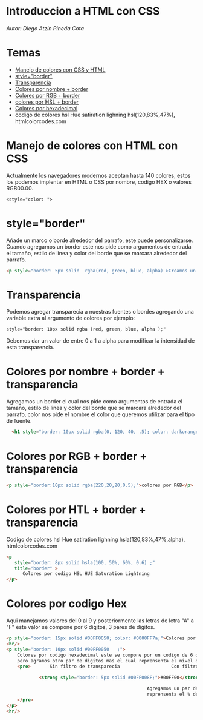 # Introduccion a HTML con CSS
###### Autor: Diego Atzin Pineda Cota

# Temas 

- [Manejo de colores con CSS y HTML](https://github.com/smars1/Re-Start/edit/main/Universidad%20Desarrollo%20Web/Html/Leccion_3#manejo-de-colores-con-html-con-css)
- [style="border"](https://github.com/smars1/Re-Start/edit/main/Universidad%20Desarrollo%20Web/Html/Leccion_3#styleborder)
- [Transparencia](https://github.com/smars1/Re-Start/edit/main/Universidad%20Desarrollo%20Web/Html/Leccion_3#transparencia)
- [Colores por nombre + border](https://github.com/smars1/Re-Start/edit/main/Universidad%20Desarrollo%20Web/Html/Leccion_3#colores-por-nombre--border--transparencia)
- [Colores por RGB + border](https://github.com/smars1/Re-Start/edit/main/Universidad%20Desarrollo%20Web/Html/Leccion_3#colores-por-rgb--border--transparencia)
- [colores por HSL + border](https://github.com/smars1/Re-Start/edit/main/Universidad%20Desarrollo%20Web/Html/Leccion_3#colores-por-htl--border--transparencia)
- [Colores por hexadecimal](https://github.com/smars1/Re-Start/edit/main/Universidad%20Desarrollo%20Web/Html/Leccion_3#colores-por-codigo-hex)
- codigo de colores hsl Hue satiration lighning   hsl(120,83%,47%), htmlcolorcodes.com 


# Manejo de colores con HTML con CSS

Actualmente los navegadores modernos aceptan hasta 140 colores, estos los podemos implentar en HTML o CSS por nombre, codigo HEX o valores RGB00.00.

```htmlt
<style="color: ">
```
# style="border"
Añade un marco o borde alrededor del parrafo, este puede personalizarse. Cuando agregamos un border este nos pide como argumentos de entrada el tamaño, estilo de linea y color del borde que se marcara alrededor del parrafo.

```html
<p style="border: 5px solid  rgba(red, green, blue, alpha) >Creamos un border </p>
```


# Transparencia
Podemos agregar transparecia a nuestras fuentes o bordes agregando una variable extra al argumento de colores por ejemplo:

```html
style="border: 10px solid rgba (red, green, blue, alpha );"
```
Debemos dar un valor de entre 0 a 1 a alpha para modificar la intensidad de esta transparencia. 


# Colores por nombre + border + transparencia 
Agregamos un border el cual nos pide como argumentos de entrada el tamaño, estilo de linea y color del borde que se marcara alrededor del parrafo, color nos pide el nombre el color que queremos utilizar para el tipo de fuente.

```html  
  <h1 style="border: 10px solid rgba(0, 120, 40, .5); color: darkorange;">Introduccion a HTML con CSS</h1>  
```

# Colores por RGB + border + transparencia 

```html
<p style="border:10px solid rgba(220,20,20,0.5);">colores por RGB</p>

```

# Colores por HTL + border + transparencia 
Codigo de colores hsl Hue satiration lighning   hsla(120,83%,47%,alpha), htmlcolorcodes.com
```html
<p 
   style="border: 8px solid hsla(100, 50%, 60%, 0.6) ;" 
   title="border" >
      Colores por codigo HSL HUE Saturation Lightning
</p> 
```
# Colores por codigo Hex
Aqui manejamos valores del 0 al 9 y posteriormente las letras de letra "A" a "F" este valor se compone por 6 digitos, 3 pares de digitos.

```html
<p style="border: 15px solid #00FF0050; color: #0000FF7a;">Colores por hexadecimal </p>
<br/>
<p style="border: 10px solid #00FF0050   ;">
    Colores por codigo hexadecimal este se compone por un codigo de 6 digitos, 3 pares, como en este caso el borde esta compuesto por el Color #00FF00 que representa al verde 
    pero agramos otro par de digitos mas el cual reprensenta el nivel de transparecia por lo cual nuestro codigo de color queda de las siguiente manera: 
    <pre>       Sin filtro de transparecia                   Con filtro de transparecia 
        
            <strong style="border: 5px solid #00FF008F;">#00FF00</strong>                                        <strong style="border: 5px solid #00FF007a  ;">#00FF0050</strong>

                                                    Agregamos un par de digitos que 
                                                    reprensenta el % del filtro aplicado
    </pre>
</p>
<hr/>


```
